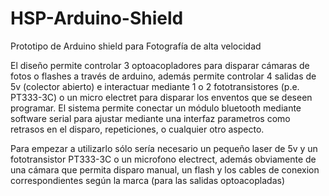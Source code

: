 # HSP-Arduino-Shield
Prototipo de Arduino shield para Fotografía de alta velocidad

El diseño permite controlar 3 optoacopladores para disparar cámaras de fotos o flashes a través de arduino, además permite controlar 4 salidas de 5v (colector abierto) e interactuar mediante 1 o 2 fototransistores (p.e. PT333-3C) o un micro electret para disparar los enventos que se deseen programar. El sistema permite conectar un módulo bluetooth mediante software serial para ajustar mediante una interfaz parametros como retrasos en el disparo, repeticiones, o cualquier otro aspecto.

Para empezar a utilizarlo sólo sería necesario un pequeño laser de 5v y un fototransistor PT333-3C o un microfono electrect, además obviamente de una cámara que permita disparo manual, un flash y los cables de conexion correspondientes según la marca (para las salidas optoacopladas)
